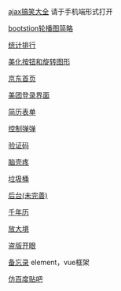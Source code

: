 [ajax搞笑大全](https://Life-With-You.github.io/ajax/)
 请于手机端形式打开
 
[bootstion轮播图简略](https://Life-With-You.github.io/bootstrap/Rotation-chart/)

[统计排行](https://Life-With-You.github.io/css3/tongjipaihang/) 

[美化按钮和旋转图形](https://Life-With-You.github.io/css3/)

[京东首页](https://Life-With-You.github.io/html+css/jd)

[美团登录界面](https://Life-With-You.github.io/html+css/mt-entry)

[简历表单](https://Life-With-You.github.io/html+css/resume-form)

[控制弹弹](https://Life-With-You.github.io/JavaScript/Projectile.html)

[验证码](https://Life-With-You.github.io/JavaScript/identifying-code.html)

[脑壳疼](https://life-with-you.github.io/svg/)

[垃圾桶](https://life-with-you.github.io/JavaScript/trash/)

[后台(未完善)](https://life-with-you.github.io/project/)

[千年历](https://life-with-you.github.io/JavaScript/万年日历.html)

[放大境](https://life-with-you.github.io/exam/magnify.html)

[盗版开眼](https://life-with-you.github.io/vue/kaiyanapp/dist/index.html)

[备忘录](https://life-with-you.github.io/vue/vue_clause/index.html) element，vue框架 

[仿百度贴吧](https://life-with-you.github.io/nodejs/)
